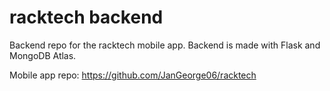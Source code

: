 # racktech backend
Backend repo for the racktech mobile app. Backend is made with Flask and MongoDB Atlas.

Mobile app repo: https://github.com/JanGeorge06/racktech
